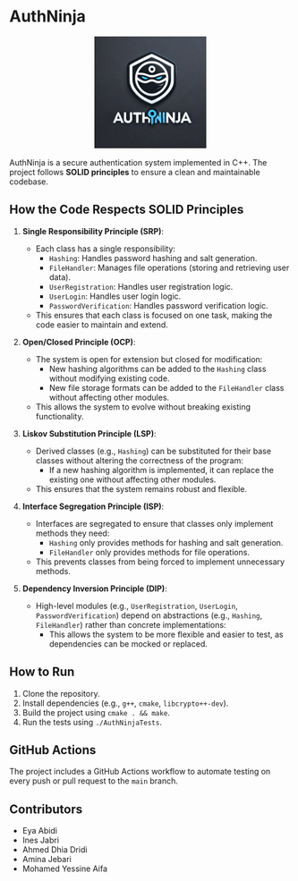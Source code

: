 # AuthNinja

<p align="center">
  <img src="./assets/authninja-logo.webp" width="200" />
</p>

AuthNinja is a secure authentication system implemented in C++. The project follows **SOLID principles** to ensure a clean and maintainable codebase.

## How the Code Respects SOLID Principles

1. **Single Responsibility Principle (SRP)**:
   - Each class has a single responsibility:
     - `Hashing`: Handles password hashing and salt generation.
     - `FileHandler`: Manages file operations (storing and retrieving user data).
     - `UserRegistration`: Handles user registration logic.
     - `UserLogin`: Handles user login logic.
     - `PasswordVerification`: Handles password verification logic.
   - This ensures that each class is focused on one task, making the code easier to maintain and extend.

2. **Open/Closed Principle (OCP)**:
   - The system is open for extension but closed for modification:
     - New hashing algorithms can be added to the `Hashing` class without modifying existing code.
     - New file storage formats can be added to the `FileHandler` class without affecting other modules.
   - This allows the system to evolve without breaking existing functionality.

3. **Liskov Substitution Principle (LSP)**:
   - Derived classes (e.g., `Hashing`) can be substituted for their base classes without altering the correctness of the program:
     - If a new hashing algorithm is implemented, it can replace the existing one without affecting other modules.
   - This ensures that the system remains robust and flexible.

4. **Interface Segregation Principle (ISP)**:
   - Interfaces are segregated to ensure that classes only implement methods they need:
     - `Hashing` only provides methods for hashing and salt generation.
     - `FileHandler` only provides methods for file operations.
   - This prevents classes from being forced to implement unnecessary methods.

5. **Dependency Inversion Principle (DIP)**:
   - High-level modules (e.g., `UserRegistration`, `UserLogin`, `PasswordVerification`) depend on abstractions (e.g., `Hashing`, `FileHandler`) rather than concrete implementations:
     - This allows the system to be more flexible and easier to test, as dependencies can be mocked or replaced.

## How to Run

1. Clone the repository.
2. Install dependencies (e.g., `g++`, `cmake`, `libcrypto++-dev`).
3. Build the project using `cmake . && make`.
4. Run the tests using `./AuthNinjaTests`.

## GitHub Actions

The project includes a GitHub Actions workflow to automate testing on every push or pull request to the `main` branch.

## Contributors

- Eya Abidi
- Ines Jabri
- Ahmed Dhia Dridi
- Amina Jebari
- Mohamed Yessine Aifa
